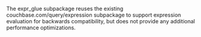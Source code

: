 The expr_glue subpackage reuses the existing
couchbase.com/query/expression subpackage to support expression
evaluation for backwards compatibility, but does not provide any
additional performance optimizations.

